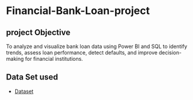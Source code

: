 # Financial-Bank-Loan-project
## project Objective
To analyze and visualize bank loan data using Power BI and SQL to identify trends, assess loan performance, detect defaults, and improve decision-making for financial institutions.

## Data Set used
- <a href= "https://github.com/lakshminarayank519/Financial-Bank-Loan-project/blob/main/financial_loan%20(2).csv">Dataset</a>

